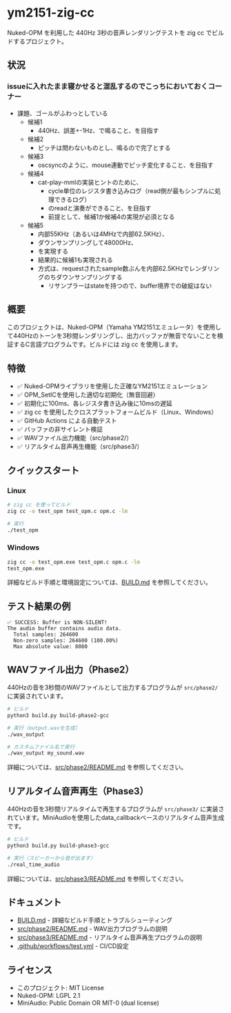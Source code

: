 # ym2151-zig-cc

Nuked-OPM を利用した 440Hz 3秒の音声レンダリングテストを zig cc でビルドするプロジェクト。

## 状況
### issueに入れたまま寝かせると混乱するのでこっちにおいておくコーナー
- 課題、ゴールがふわっとしている
  - 候補1
    - 440Hz、誤差+-1Hz、で鳴ること、を目指す
  - 候補2
    - ピッチは問わないものとし、鳴るので完了とする
  - 候補3
    - oscsyncのように、mouse連動でピッチ変化すること、を目指す
  - 候補4
    - cat-play-mmlの実装ヒントのために、
      - cycle単位のレジスタ書き込みログ（read側が最もシンプルに処理できるログ）
      - のreadと演奏ができること、を目指す
      - 前提として、候補1か候補4の実現が必須となる
  - 候補5
    - 内部55KHz（あるいは4MHzで内部62.5KHz）、
    - ダウンサンプリングして48000Hz、
    - を実現する
    - 結果的に候補1も実現される
    - 方式は、requestされたsample数ぶんを内部62.5KHzでレンダリングのちダウンサンプリングする
      - リサンプラーはstateを持つので、buffer境界での破綻はない

## 概要

このプロジェクトは、Nuked-OPM（Yamaha YM2151エミュレータ）を使用して440Hzのトーンを3秒間レンダリングし、出力バッファが無音でないことを検証するC言語プログラムです。ビルドには zig cc を使用します。

## 特徴

- ✅ Nuked-OPMライブラリを使用した正確なYM2151エミュレーション
- ✅ OPM_SetICを使用した適切な初期化（無音回避）
- ✅ 初期化に100ms、各レジスタ書き込み後に10msの遅延
- ✅ zig cc を使用したクロスプラットフォームビルド（Linux、Windows）
- ✅ GitHub Actions による自動テスト
- ✅ バッファの非サイレント検証
- ✅ WAVファイル出力機能（src/phase2/）
- ✅ リアルタイム音声再生機能（src/phase3/）

## クイックスタート

### Linux

```bash
# zig cc を使ってビルド
zig cc -o test_opm test_opm.c opm.c -lm

# 実行
./test_opm
```

### Windows

```cmd
zig cc -o test_opm.exe test_opm.c opm.c -lm
test_opm.exe
```

詳細なビルド手順と環境設定については、[BUILD.md](BUILD.md) を参照してください。

## テスト結果の例

```
✅ SUCCESS: Buffer is NON-SILENT!
The audio buffer contains audio data.
  Total samples: 264600
  Non-zero samples: 264600 (100.00%)
  Max absolute value: 8080
```

## WAVファイル出力（Phase2）

440Hzの音を3秒間のWAVファイルとして出力するプログラムが `src/phase2/` に実装されています。

```bash
# ビルド
python3 build.py build-phase2-gcc

# 実行（output.wavを生成）
./wav_output

# カスタムファイル名で実行
./wav_output my_sound.wav
```

詳細については、[src/phase2/README.md](src/phase2/README.md) を参照してください。

## リアルタイム音声再生（Phase3）

440Hzの音を3秒間リアルタイムで再生するプログラムが `src/phase3/` に実装されています。MiniAudioを使用したdata_callbackベースのリアルタイム音声生成です。

```bash
# ビルド
python3 build.py build-phase3-gcc

# 実行（スピーカーから音が出ます）
./real_time_audio
```

詳細については、[src/phase3/README.md](src/phase3/README.md) を参照してください。

## ドキュメント

- [BUILD.md](BUILD.md) - 詳細なビルド手順とトラブルシューティング
- [src/phase2/README.md](src/phase2/README.md) - WAV出力プログラムの説明
- [src/phase3/README.md](src/phase3/README.md) - リアルタイム音声再生プログラムの説明
- [.github/workflows/test.yml](.github/workflows/test.yml) - CI/CD設定

## ライセンス

- このプロジェクト: MIT License
- Nuked-OPM: LGPL 2.1
- MiniAudio: Public Domain OR MIT-0 (dual license)
